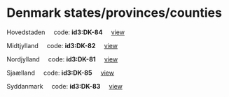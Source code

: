 # Denmark states/provinces/counties
Hovedstaden&nbsp;&nbsp;&nbsp;&nbsp;&nbsp;code: **id3:DK-84**&nbsp;&nbsp;&nbsp;&nbsp;&nbsp;[view](../../export/geojson/medium/id3/dk/84.geojson)&nbsp;&nbsp;&nbsp;&nbsp;&nbsp;


Midtjylland&nbsp;&nbsp;&nbsp;&nbsp;&nbsp;code: **id3:DK-82**&nbsp;&nbsp;&nbsp;&nbsp;&nbsp;[view](../../export/geojson/medium/id3/dk/82.geojson)&nbsp;&nbsp;&nbsp;&nbsp;&nbsp;


Nordjylland&nbsp;&nbsp;&nbsp;&nbsp;&nbsp;code: **id3:DK-81**&nbsp;&nbsp;&nbsp;&nbsp;&nbsp;[view](../../export/geojson/medium/id3/dk/81.geojson)&nbsp;&nbsp;&nbsp;&nbsp;&nbsp;


Sjaælland&nbsp;&nbsp;&nbsp;&nbsp;&nbsp;code: **id3:DK-85**&nbsp;&nbsp;&nbsp;&nbsp;&nbsp;[view](../../export/geojson/medium/id3/dk/85.geojson)&nbsp;&nbsp;&nbsp;&nbsp;&nbsp;


Syddanmark&nbsp;&nbsp;&nbsp;&nbsp;&nbsp;code: **id3:DK-83**&nbsp;&nbsp;&nbsp;&nbsp;&nbsp;[view](../../export/geojson/medium/id3/dk/83.geojson)&nbsp;&nbsp;&nbsp;&nbsp;&nbsp;

